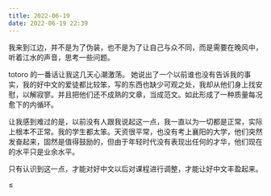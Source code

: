 ```yaml
---
title: 2022-06-19
date: 2022-06-19 22:39
---
```

我来到江边，并不是为了伪装，也不是为了让自己与众不同，而是需要在晚风中，听着江水的声音，思考一些问题。

totoro 的一番话让我这几天心潮激荡。    她说出了一个以前谁也没有告诉我的事实，我的好中文的爱徒都比较笨，写的东西也缺少可观之处，我却从他们身上找安慰，以解寂寥。并且把他们还不成熟的文章，当成范文。如此形成了一种质量每况愈下的内循环。

让我感到难过的是，以前没有人跟我说起这一点，我一直以为一切都是正常，实际上根本不正常。我的学生都太笨。天资很平常，也没有考上襄阳的大学，他们突然发奋起来，固然是值得鼓励的，但由于年轻时代没有表现出任何的才华，他们现在的水平只是业余水平。

只有认识到这一点，才能对好中文以后对课程进行调整，才能让好中文丰盈起来。














≤





